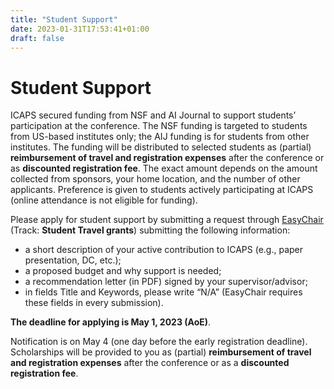 ```yaml
---
title: "Student Support"
date: 2023-01-31T17:53:41+01:00
draft: false
---
```


# Student Support

ICAPS secured funding from NSF and AI Journal to support students’ participation at the conference. The NSF funding is targeted to students from US-based institutes only; the AIJ funding is for students from other institutes. The funding will be distributed to selected students as (partial) **reimbursement of travel and registration expenses** after the conference or as **discounted registration fee**. The exact amount depends on the amount collected from sponsors, your home location, and the number of other applicants. Preference is given to students actively participating at ICAPS (online attendance is not eligible for funding).

Please apply for student support by submitting a request through [EasyChair](https://easychair.org/conferences/?conf=icaps23) (Track: **Student Travel grants**) submitting the following information:
* a short description of your active contribution to ICAPS (e.g., paper presentation, DC, etc.);
* a proposed budget and why support is needed;
* a recommendation letter (in PDF) signed by your supervisor/advisor;
* in fields Title and Keywords, please write “N/A” (EasyChair requires these fields in every submission).

**The deadline for applying is May 1, 2023 (AoE)**. 

Notification is on May 4 (one day before the early registration deadline). Scholarships will be provided to you as (partial) **reimbursement of travel and registration expenses** after the conference or as a **discounted registration fee**.
